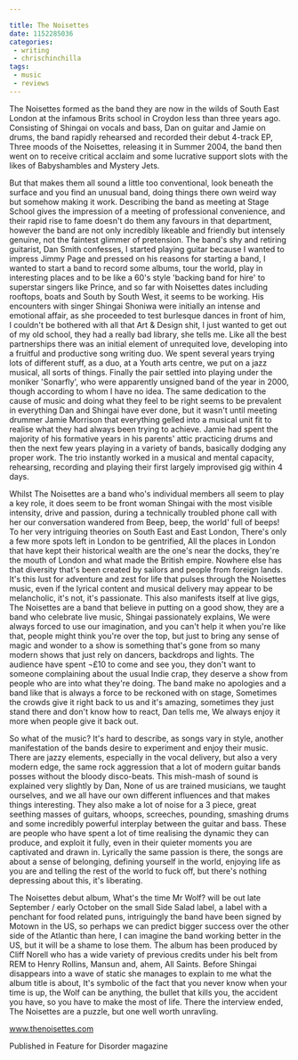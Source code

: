```yaml
---

title: The Noisettes
date: 1152285036
categories:
 - writing
 - chrischinchilla
tags: 
 - music 
 - reviews
---
```


The Noisettes formed as the band they are now in the wilds of South East London at the infamous Brits school in Croydon less than three years ago. Consisting of Shingai on vocals and bass, Dan on guitar and Jamie on drums, the band rapidly rehearsed and recorded their debut 4-track EP, Three moods of the Noisettes, releasing it in Summer 2004, the band then went on to receive critical acclaim and some lucrative support slots with the likes of Babyshambles and Mystery Jets.

But that makes them all sound a little too conventional, look beneath the surface and you find an unusual band, doing things there own weird way but somehow making it work. Describing the band as meeting at Stage School gives the impression of a meeting of professional convenience, and their rapid rise to fame doesn't do them any favours in that department, however the band are not only incredibly likeable and friendly but intensely genuine, not the faintest glimmer of pretension. The band's shy and retiring guitarist, Dan Smith confesses, I started playing guitar because I wanted to impress Jimmy Page and pressed on his reasons for starting a band, I wanted to start a band to record some albums, tour the world, play in interesting places and to be like a 60's style 'backing band for hire' to superstar singers like Prince, and so far with Noisettes dates including rooftops, boats and South by South West, it seems to be working. His encounters with singer Shingai Shoniwa were initially an intense and emotional affair, as she proceeded to test burlesque dances in front of him, I couldn't be bothered with all that Art & Design shit, I just wanted to get out of my old school, they had a really bad library, she tells me. Like all the best partnerships there was an initial element of unrequited love, developing into a fruitful and productive song writing duo. We spent several years trying lots of different stuff, as a duo, at a Youth arts centre, we put on a jazz musical, all sorts of things. Finally the pair settled into playing under the moniker 'Sonarfly', who were apparently unsigned band of the year in 2000, though according to whom I have no idea. The same dedication to the cause of music and doing what they feel to be right seems to be prevalent in everything Dan and Shingai have ever done, but it wasn't until meeting drummer Jamie Morrison that everything gelled into a musical unit fit to realise what they had always been trying to achieve. Jamie had spent the majority of his formative years in his parents' attic practicing drums and then the next few years playing in a variety of bands, basically dodging any proper work. The trio instantly worked in a musical and mental capacity, rehearsing, recording and playing their first largely improvised gig within 4 days.

Whilst The Noisettes are a band who's individual members all seem to play a key role, it does seem to be front woman Shingai with the most visible intensity, drive and passion, during a technically troubled phone call with her our conversation wandered from Beep, beep, the world' full of beeps! To her very intriguing theories on South East and East London, There's only a few more spots left in London to be gentrified, All the places in London that have kept their historical wealth are the one's near the docks, they're the mouth of London and what made the British empire. Nowhere else has that diversity that's been created by sailors and people from foreign lands. It's this lust for adventure and zest for life that pulses through the Noisettes music, even if the lyrical content and musical delivery may appear to be melancholic, it's not, it's passionate. This also manifests itself at live gigs, The Noisettes are a band that believe in putting on a good show, they are a band who celebrate live music, Shingai passionately explains, We were always forced to use our imagination, and you can't help it when you're like that, people might think you're over the top, but just to bring any sense of magic and wonder to a show is something that's gone from so many modern shows that just rely on dancers, backdrops and lights. The audience have spent ¬£10 to come and see you, they don't want to someone complaining about the usual Indie crap, they deserve a show from people who are into what they're doing. The band make no apologies and a band like that is always a force to be reckoned with on stage, Sometimes the crowds give it right back to us and it's amazing, sometimes they just stand there and don't know how to react, Dan tells me, We always enjoy it more when people give it back out.

So what of the music? It's hard to describe, as songs vary in style, another manifestation of the bands desire to experiment and enjoy their music. There are jazzy elements, especially in the vocal delivery, but also a very modern edge, the same rock aggression that a lot of modern guitar bands posses without the bloody disco-beats. This mish-mash of sound is explained very slightly by Dan, None of us are trained musicians, we taught ourselves, and we all have our own different influences and that makes things interesting. They also make a lot of noise for a 3 piece, great seething masses of guitars, whoops, screeches, pounding, smashing drums and some incredibly powerful interplay between the guitar and bass. These are people who have spent a lot of time realising the dynamic they can produce, and exploit it fully, even in their quieter moments you are captivated and drawn in. Lyrically the same passion is there, the songs are about a sense of belonging, defining yourself in the world, enjoying life as you are and telling the rest of the world to fuck off, but there's nothing depressing about this, it's liberating.

The Noisettes debut album, What's the time Mr Wolf? will be out late September / early October on the small Side Salad label, a label with a penchant for food related puns, intriguingly the band have been signed by Motown in the US, so perhaps we can predict bigger success over the other side of the Atlantic than here, I can imagine the band working better in the US, but it will be a shame to lose them. The album has been produced by Cliff Norell who has a wide variety of previous credits under his belt from REM to Henry Rollins, Mansun and, ahem, All Saints. Before Shingai disappears into a wave of static she manages to explain to me what the album title is about, It's symbolic of the fact that you never know when your time is up, the Wolf can be anything, the bullet that kills you, the accident you have, so you have to make the most of life. There the interview ended, The Noisettes are a puzzle, but one well worth unravling.

<a href="https://www.thenoisettes.com" target="_blank">www.thenoisettes.com</a>

Published in Feature for Disorder magazine
